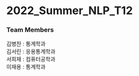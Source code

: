 # 2022_Summer_NLP_T12

### Team Members

김병찬 : 통계학과 </br>
김서린 : 응용통계학과 </br>
서희재 : 컴퓨터공학과 </br>
이재용 : 통계학과 </br>
